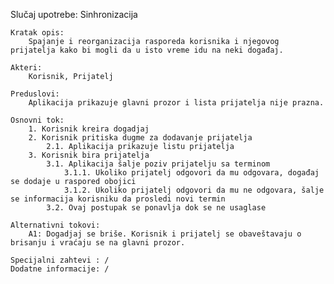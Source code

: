 Slučaj upotrebe: Sinhronizacija

    Kratak opis: 
        Spajanje i reorganizacija rasporeda korisnika i njegovog prijatelja kako bi mogli da u isto vreme idu na neki događaj.

    Akteri: 
        Korisnik, Prijatelj

    Preduslovi: 
        Aplikacija prikazuje glavni prozor i lista prijatelja nije prazna.

    Osnovni tok: 
        1. Korisnik kreira dogadjaj
        2. Korisnik pritiska dugme za dodavanje prijatelja
            2.1. Aplikacija prikazuje listu prijatelja
        3. Korisnik bira prijatelja
            3.1. Aplikacija šalje poziv prijatelju sa terminom
                3.1.1. Ukoliko prijatelj odgovori da mu odgovara, događaj se dodaje u raspored obojici
                3.1.2. Ukoliko prijatelj odgovori da mu ne odgovara, šalje se informacija korisniku da prosledi novi termin
            3.2. Ovaj postupak se ponavlja dok se ne usaglase

    Alternativni tokovi: 
        A1: Dogadjaj se briše. Korisnik i prijatelj se obaveštavaju o brisanju i vraćaju se na glavni prozor.

    Specijalni zahtevi : /
    Dodatne informacije: /